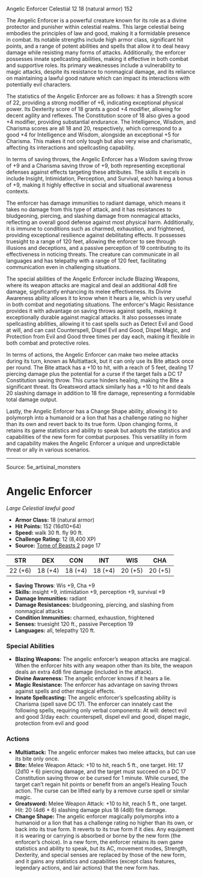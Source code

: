 <MonsterName/>Angelic Enforcer</MonsterName>
<CreatureType/>Celestial</CreatureType>
<CR/>12</CR>
<AC/>18 (natural armor)</AC>
<HP/>152</HP>
<summary>The Angelic Enforcer is a powerful creature known for its role as a divine protector and punisher within celestial realms. This large celestial being embodies the principles of law and good, making it a formidable presence in combat. Its notable strengths include high armor class, significant hit points, and a range of potent abilities and spells that allow it to deal heavy damage while resisting many forms of attacks. Additionally, the enforcer possesses innate spellcasting abilities, making it effective in both combat and supportive roles. Its primary weaknesses include a vulnerability to magic attacks, despite its resistance to nonmagical damage, and its reliance on maintaining a lawful good nature which can impact its interactions with potentially evil characters.</summary>

<detail>

The statistics of the Angelic Enforcer are as follows: it has a Strength score of 22, providing a strong modifier of +6, indicating exceptional physical power. Its Dexterity score of 18 grants a good +4 modifier, allowing for decent agility and reflexes. The Constitution score of 18 also gives a good +4 modifier, providing substantial endurance. The Intelligence, Wisdom, and Charisma scores are all 18 and 20, respectively, which correspond to a good +4 for Intelligence and Wisdom, alongside an exceptional +5 for Charisma. This makes it not only tough but also very wise and charismatic, affecting its interactions and spellcasting capability.

In terms of saving throws, the Angelic Enforcer has a Wisdom saving throw of +9 and a Charisma saving throw of +9, both representing exceptional defenses against effects targeting these attributes. The skills it excels in include Insight, Intimidation, Perception, and Survival, each having a bonus of +9, making it highly effective in social and situational awareness contexts. 

The enforcer has damage immunities to radiant damage, which means it takes no damage from this type of attack, and it has resistances to bludgeoning, piercing, and slashing damage from nonmagical attacks, reflecting an overall good defense against most physical harm. Additionally, it is immune to conditions such as charmed, exhaustion, and frightened, providing exceptional resilience against debilitating effects. It possesses truesight to a range of 120 feet, allowing the enforcer to see through illusions and deceptions, and a passive perception of 19 contributing to its effectiveness in noticing threats. The creature can communicate in all languages and has telepathy with a range of 120 feet, facilitating communication even in challenging situations.

The special abilities of the Angelic Enforcer include Blazing Weapons, where its weapon attacks are magical and deal an additional 4d8 fire damage, significantly enhancing its melee effectiveness. Its Divine Awareness ability allows it to know when it hears a lie, which is very useful in both combat and negotiating situations. The enforcer's Magic Resistance provides it with advantage on saving throws against spells, making it exceptionally durable against magical attacks. It also possesses innate spellcasting abilities, allowing it to cast spells such as Detect Evil and Good at will, and can cast Counterspell, Dispel Evil and Good, Dispel Magic, and Protection from Evil and Good three times per day each, making it flexible in both combat and protective roles.

In terms of actions, the Angelic Enforcer can make two melee attacks during its turn, known as Multiattack, but it can only use its Bite attack once per round. The Bite attack has a +10 to hit, with a reach of 5 feet, dealing 17 piercing damage plus the potential for a curse if the target fails a DC 17 Constitution saving throw. This curse hinders healing, making the Bite a significant threat. Its Greatsword attack similarly has a +10 to hit and deals 20 slashing damage in addition to 18 fire damage, representing a formidable total damage output.

Lastly, the Angelic Enforcer has a Change Shape ability, allowing it to polymorph into a humanoid or a lion that has a challenge rating no higher than its own and revert back to its true form. Upon changing forms, it retains its game statistics and ability to speak but adopts the statistics and capabilities of the new form for combat purposes. This versatility in form and capability makes the Angelic Enforcer a unique and unpredictable threat or ally in various scenarios.</detail>



---

Source: 5e_artisinal_monsters

# Angelic Enforcer

*Large* *Celestial* *lawful good*

- **Armor Class:** 18 (natural armor)
- **Hit Points:** 152 (16d10+64)
- **Speed:** walk 30 ft. fly 90 ft.
- **Challenge Rating:** 12 (8,400 XP)
- **Source:** [Tome of Beasts 2](https://koboldpress.com/kpstore/product/tome-of-beasts-2-for-5th-edition) page 17

| STR | DEX | CON | INT | WIS | CHA |
| --- | --- | --- | --- | --- | --- |
| 22 (+6) | 18 (+4) | 18 (+4) | 18 (+4) | 20 (+5) | 20 (+5) |

- **Saving Throws**: Wis +9, Cha +9
- **Skills:** insight +9, intimidation +9, perception +9, survival +9
- **Damage Immunities:** radiant
- **Damage Resistances:** bludgeoning, piercing, and slashing from nonmagical attacks
- **Condition Immunities:** charmed, exhaustion, frightened
- **Senses:** truesight 120 ft., passive Perception 19
- **Languages:** all, telepathy 120 ft.

### Special Abilities

- **Blazing Weapons:** The angelic enforcer’s weapon attacks are magical. When the enforcer hits with any weapon other than its bite, the weapon deals an extra 4d8 fire damage (included in the attack).
- **Divine Awareness:** The angelic enforcer knows if it hears a lie.
- **Magic Resistance:** The enforcer has advantage on saving throws against spells and other magical effects.
- **Innate Spellcasting:** The angelic enforcer’s spellcasting ability is Charisma (spell save DC 17). The enforcer can innately cast the following spells, requiring only verbal components:
At will: detect evil and good
3/day each: counterspell, dispel evil and good, dispel magic, protection from evil and good

### Actions

- **Multiattack:** The angelic enforcer makes two melee attacks, but can use its bite only once.
- **Bite:** Melee Weapon Attack: +10 to hit, reach 5 ft., one target. Hit: 17 (2d10 + 6) piercing damage, and the target must succeed on a DC 17 Constitution saving throw or be cursed for 1 minute. While cursed, the target can’t regain hit points or benefit from an angel’s Healing Touch action. The curse can be lifted early by a remove curse spell or similar magic.
- **Greatsword:** Melee Weapon Attack: +10 to hit, reach 5 ft., one target. Hit: 20 (4d6 + 6) slashing damage plus 18 (4d8) fire damage.
- **Change Shape:** The angelic enforcer magically polymorphs into a humanoid or a lion that has a challenge rating no higher than its own, or back into its true form. It reverts to its true form if it dies. Any equipment it is wearing or carrying is absorbed or borne by the new form (the enforcer’s choice). In a new form, the enforcer retains its own game statistics and ability to speak, but its AC, movement modes, Strength, Dexterity, and special senses are replaced by those of the new form, and it gains any statistics and capabilities (except class features, legendary actions, and lair actions) that the new form has.




